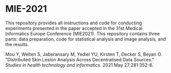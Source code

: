 # MIE-2021
This repository provides all instructions and code for conducting experiments presented in the paper accepted in the 31st Medical Informatics Europe Conference (MIE2021). This repository contains three parts: data preparation, code for statistical analysis and image analysis, and the results. 

Mou Y, Welten S, Jaberansary M, Yediel YU, Kirsten T, Decker S, Beyan O. "Distributed Skin Lesion Analysis Across Decentralised Data Sources." <i>Studies in health technology and informatics</i>. 2021 May 27;281:352-6.
